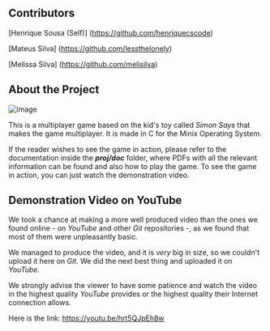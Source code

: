 ## Contributors

[Henrique Sousa (Self)] (https://github.com/henriquecscode)

[Mateus Silva] (https://github.com/lessthelonely)

[Melissa Silva] (https://github.com/melisilva)

## About the Project

![image](https://user-images.githubusercontent.com/42583814/148079034-3b07650e-71b4-414e-9a46-b5941fa03f34.png)

This is a multiplayer game based on the kid's toy called *Simon Says* that makes the game multiplayer. It is made in C for the Minix Operating System.

If the reader wishes to see the game in action, please refer to the documentation inside the ***proj/doc*** folder, where PDFs with all the relevant information can be found and also how to play the game. To see the game in action, you can just watch the demonstration video.

## Demonstration Video on YouTube

We took a chance at making a more well produced video than the ones we found online - on _YouTube_ and other _Git_ repositories -, as we found that most of them were unpleasantly basic.

We managed to produce the video, and it is _very_ big in size, so we couldn't upload it here on _Git_. We did the next best thing and uploaded it on _YouTube_.

We strongly advise the viewer to have some patience and watch the video in the highest quality _YouTube_ provides or the highest quality their Internet connection allows.

Here is the link: https://youtu.be/hrt5QJpEh8w
